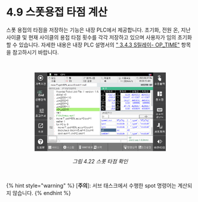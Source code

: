 ﻿# 4.9 스폿용접 타점 계산

스폿 용접의 타점을 저장하는 기능은 내장 PLC에서 제공합니다. 초기화, 전원 온, 지난 사이클 및 현재 사이클의 용접 타점 횟수를 각각 저장하고 있으며 사용자가 임의 초기화 할 수 있습니다. 자세한 내용은 내장 PLC 설명서의 [" 3.4.3 S릴레이- OP_TIME"](https://hrbook-hrc.web.app/#/view/doc-hi6-embedded-plc/korean/3-relay/4-sw-relay/3-slot-op-time) 항목을 참고하시기 바랍니다.

<br>

<p align="center">
 <img src="../_assets/image_94.png" width="70%"></img>
 <em><p align="center">그림 4.22 스폿 타점 확인</p></em>
</p>


<br>

{% hint style="warning" %}
\[**주의**]: 서브 태스크에서 수행한 spot 명령어는 계산되지 않습니다.
{% endhint %}

